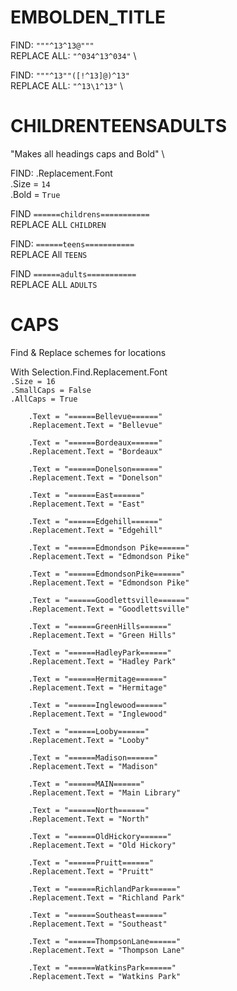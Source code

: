 
<h1>EMBOLDEN_TITLE</h1>

FIND:         ``"""^13^13@"""`` \
REPLACE ALL:  ``"^034^13^034"`` \

FIND:         ``"""^13""([!^13]@)^13"`` \
REPLACE ALL:  ``"^13\1^13"`` \

<h1>CHILDRENTEENSADULTS</h1>
"Makes all headings caps and Bold" \

FIND: .Replacement.Font \
       .Size = `14` \
       .Bold = `True`

FIND         ``======childrens===========`` \
REPLACE ALL  `CHILDREN`

FIND:         ``======teens===========``\
REPLACE All   `TEENS`

FIND          ``======adults===========`` \
REPLACE ALL   `ADULTS`

<h1>CAPS</h1>
Find & Replace schemes for locations

With Selection.Find.Replacement.Font \
    ``.Size = 16`` \
    ``.SmallCaps = False`` \
    ``.AllCaps = True``

        .Text = "======Bellevue======"
        .Replacement.Text = "Bellevue"

        .Text = "======Bordeaux======"
        .Replacement.Text = "Bordeaux"

        .Text = "======Donelson======"
        .Replacement.Text = "Donelson"
        
        .Text = "======East======"
        .Replacement.Text = "East"

        .Text = "======Edgehill======"
        .Replacement.Text = "Edgehill"

        .Text = "======Edmondson Pike======"
        .Replacement.Text = "Edmondson Pike"

        .Text = "======EdmondsonPike======"
        .Replacement.Text = "Edmondson Pike"

        .Text = "======Goodlettsville======"
        .Replacement.Text = "Goodlettsville"

        .Text = "======GreenHills======"
        .Replacement.Text = "Green Hills"

        .Text = "======HadleyPark======"
        .Replacement.Text = "Hadley Park"

        .Text = "======Hermitage======"
        .Replacement.Text = "Hermitage"

        .Text = "======Inglewood======"
        .Replacement.Text = "Inglewood"

        .Text = "======Looby======"
        .Replacement.Text = "Looby"

        .Text = "======Madison======"
        .Replacement.Text = "Madison"

        .Text = "======MAIN======"
        .Replacement.Text = "Main Library"

        .Text = "======North======"
        .Replacement.Text = "North"

        .Text = "======OldHickory======"
        .Replacement.Text = "Old Hickory"

        .Text = "======Pruitt======"
        .Replacement.Text = "Pruitt"

        .Text = "======RichlandPark======"
        .Replacement.Text = "Richland Park"

        .Text = "======Southeast======"
        .Replacement.Text = "Southeast"

        .Text = "======ThompsonLane======"
        .Replacement.Text = "Thompson Lane"

        .Text = "======WatkinsPark======"
        .Replacement.Text = "Watkins Park"
